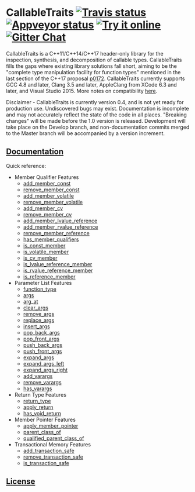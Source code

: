 <!--
Copyright Barrett Adair 2016
Distributed under the Boost Software License, Version 1.0.
(See accompanying file LICENSE.md or copy at http://boost.org/LICENSE_1_0.txt)
-->

# CallableTraits <a target="_blank" href="https://travis-ci.org/badair/callable_traits">![Travis status][badge.Travis]</a> <a target="_blank" href="https://ci.appveyor.com/project/badair/callable-traits">![Appveyor status][badge.Appveyor]</a> <a target="_blank" href="http://melpon.org/wandbox/permlink/nGNLJRYBsc58zqnp">![Try it online][badge.wandbox]</a> <a target="_blank" href="https://gitter.im/badair/callable_traits">![Gitter Chat][badge.Gitter]</a>

CallableTraits is a C++11/C++14/C++17 header-only library for the inspection, synthesis, and decomposition of callable types. CallableTraits fills the gaps where existing library solutions fall short, aiming to be the "complete type manipulation facility for function types" mentioned in the last section of the C++17 proposal [p0172](http://www.open-std.org/JTC1/SC22/WG21/docs/papers/2015/p0172r0.html). CallableTraits currently supports GCC 4.8 and later, Clang 3.5 and later, AppleClang from XCode 6.3 and later, and Visual Studio 2015. More notes on compatibility [here](http://badair.github.io/callable_traits/doc/html/callable_traits/compatibility.html).

Disclaimer - CallableTraits is currently version 0.4, and is not yet ready for production use. Undiscovered bugs may exist. Documentation is incomplete and may not accurately reflect the state of the code in all places. "Breaking changes" will be made before the 1.0 version is released. Development will take place on the Develop branch, and non-documentation commits merged to the Master branch will be accompanied by a version increment.

## [Documentation](http://badair.github.io/callable_traits/index.html)

Quick reference:

* Member Qualifier Features
  * [add_member_const](http://badair.github.io/callable_traits/doc/html/callable_traits/reference.html#callable_traits.reference.member_qualifier_features.ref_add_member_const)
  * [remove_member_const](http://badair.github.io/callable_traits/doc/html/callable_traits/reference.html#callable_traits.reference.member_qualifier_features.ref_remove_member_const)
  * [add_member_volatile](http://badair.github.io/callable_traits/doc/html/callable_traits/reference.html#callable_traits.reference.member_qualifier_features.ref_add_member_volatile)
  * [remove_member_volatile](http://badair.github.io/callable_traits/doc/html/callable_traits/reference.html#callable_traits.reference.member_qualifier_features.ref_remove_member_volatile)
  * [add_member_cv](http://badair.github.io/callable_traits/doc/html/callable_traits/reference.html#callable_traits.reference.member_qualifier_features.ref_add_member_cv)
  * [remove_member_cv](http://badair.github.io/callable_traits/doc/html/callable_traits/reference.html#callable_traits.reference.member_qualifier_features.ref_remove_member_cv)
  * [add_member_lvalue_reference](http://badair.github.io/callable_traits/doc/html/callable_traits/reference.html#callable_traits.reference.member_qualifier_features.ref_add_member_lvalue_reference)
  * [add_member_rvalue_reference](http://badair.github.io/callable_traits/doc/html/callable_traits/reference.html#callable_traits.reference.member_qualifier_features.ref_add_member_rvalue_reference)
  * [remove_member_reference](http://badair.github.io/callable_traits/doc/html/callable_traits/reference.html#callable_traits.reference.member_qualifier_features.ref_remove_member_reference)
  * [has_member_qualifiers](http://badair.github.io/callable_traits/doc/html/callable_traits/reference.html#callable_traits.reference.member_qualifier_features.ref_has_member_qualifiers)
  * [is_const_member](http://badair.github.io/callable_traits/doc/html/callable_traits/reference.html#callable_traits.reference.member_qualifier_features.ref_is_const_member)
  * [is_volatile_member](http://badair.github.io/callable_traits/doc/html/callable_traits/reference.html#callable_traits.reference.member_qualifier_features.ref_is_volatile_member)
  * [is_cv_member](http://badair.github.io/callable_traits/doc/html/callable_traits/reference.html#callable_traits.reference.member_qualifier_features.ref_is_cv_member)
  * [is_lvalue_reference_member](http://badair.github.io/callable_traits/doc/html/callable_traits/reference.html#callable_traits.reference.member_qualifier_features.ref_is_lvalue_reference_member)
  * [is_rvalue_reference_member](http://badair.github.io/callable_traits/doc/html/callable_traits/reference.html#callable_traits.reference.member_qualifier_features.ref_is_rvalue_reference_member)
  * [is_reference_member](http://badair.github.io/callable_traits/doc/html/callable_traits/reference.html#callable_traits.reference.member_qualifier_features.ref_is_reference_member)
* Parameter List Features
  * [function_type](http://badair.github.io/callable_traits/doc/html/callable_traits/reference.html#callable_traits.reference.parameter_list_features.ref_function_type)
  * [args](http://badair.github.io/callable_traits/doc/html/callable_traits/reference.html#callable_traits.reference.parameter_list_features.ref_args)
  * [arg_at](http://badair.github.io/callable_traits/doc/html/callable_traits/reference.html#callable_traits.reference.parameter_list_features.ref_arg_at)
  * [clear_args](http://badair.github.io/callable_traits/doc/html/callable_traits/reference.html#callable_traits.reference.parameter_list_features.ref_clear_args)
  * [remove_args](http://badair.github.io/callable_traits/doc/html/callable_traits/reference.html#callable_traits.reference.parameter_list_features.ref_remove_args)
  * [replace_args](http://badair.github.io/callable_traits/doc/html/callable_traits/reference.html#callable_traits.reference.parameter_list_features.ref_replace_args)
  * [insert_args](http://badair.github.io/callable_traits/doc/html/callable_traits/reference.html#callable_traits.reference.parameter_list_features.ref_insert_args)
  * [pop_back_args](http://badair.github.io/callable_traits/doc/html/callable_traits/reference.html#callable_traits.reference.parameter_list_features.ref_pop_back_args)
  * [pop_front_args](http://badair.github.io/callable_traits/doc/html/callable_traits/reference.html#callable_traits.reference.parameter_list_features.ref_pop_front_args)
  * [push_back_args](http://badair.github.io/callable_traits/doc/html/callable_traits/reference.html#callable_traits.reference.parameter_list_features.ref_push_back_args)
  * [push_front_args](http://badair.github.io/callable_traits/doc/html/callable_traits/reference.html#callable_traits.reference.parameter_list_features.ref_push_front_args)
  * [expand_args](http://badair.github.io/callable_traits/doc/html/callable_traits/reference.html#callable_traits.reference.parameter_list_features.ref_expand_args)
  * [expand_args_left](http://badair.github.io/callable_traits/doc/html/callable_traits/reference.html#callable_traits.reference.parameter_list_features.ref_expand_args_left)
  * [expand_args_right](http://badair.github.io/callable_traits/doc/html/callable_traits/reference.html#callable_traits.reference.parameter_list_features.ref_expand_args_right)
  * [add_varargs](http://badair.github.io/callable_traits/doc/html/callable_traits/reference.html#callable_traits.reference.parameter_list_features.ref_add_varargs)
  * [remove_varargs](http://badair.github.io/callable_traits/doc/html/callable_traits/reference.html#callable_traits.reference.parameter_list_features.ref_remove_varargs)
  * [has_varargs](http://badair.github.io/callable_traits/doc/html/callable_traits/reference.html#callable_traits.reference.parameter_list_features.ref_has_varargs)
* Return Type Features
  * [return_type](http://badair.github.io/callable_traits/doc/html/callable_traits/reference.html#callable_traits.reference.return_type_features.ref_return_type)
  * [apply_return](http://badair.github.io/callable_traits/doc/html/callable_traits/reference.html#callable_traits.reference.return_type_features.ref_apply_return)
  * [has_void_return](http://badair.github.io/callable_traits/doc/html/callable_traits/reference.html#callable_traits.reference.return_type_features.ref_has_void_return)
* Member Pointer Features
  * [apply_member_pointer](http://badair.github.io/callable_traits/doc/html/callable_traits/reference.html#callable_traits.reference.member_pointer_features.ref_apply_member_pointer)
  * [parent_class_of](http://badair.github.io/callable_traits/doc/html/callable_traits/reference.html#callable_traits.reference.member_pointer_features.ref_apply_member_pointer)
  * [qualified_parent_class_of](http://badair.github.io/callable_traits/doc/html/callable_traits/reference.html#callable_traits.reference.member_pointer_features.ref_qualified_parent_class_of)
* Transactional Memory Features
  * [add_transaction_safe](http://badair.github.io/callable_traits/doc/html/callable_traits/reference.html#callable_traits.reference.transactional_memory_features.ref_add_transaction_safe)
  * [remove_transaction_safe](http://badair.github.io/callable_traits/doc/html/callable_traits/reference.html#callable_traits.reference.transactional_memory_features.ref_remove_transaction_safe)
  * [is_transaction_safe](http://badair.github.io/callable_traits/doc/html/callable_traits/reference.html#callable_traits.reference.transactional_memory_features.ref_is_transaction_safe)

## [License](LICENSE.md)

<!-- Links -->
[badge.Appveyor]: https://ci.appveyor.com/api/projects/status/uf0l91v7l4wc4kw6/branch/master?svg=true
[badge.Gitter]: https://img.shields.io/badge/gitter-join%20chat-blue.svg
[badge.Travis]: https://travis-ci.org/badair/callable_traits.svg?branch=master
[badge.Wandbox]: https://img.shields.io/badge/try%20it-online-blue.svg

